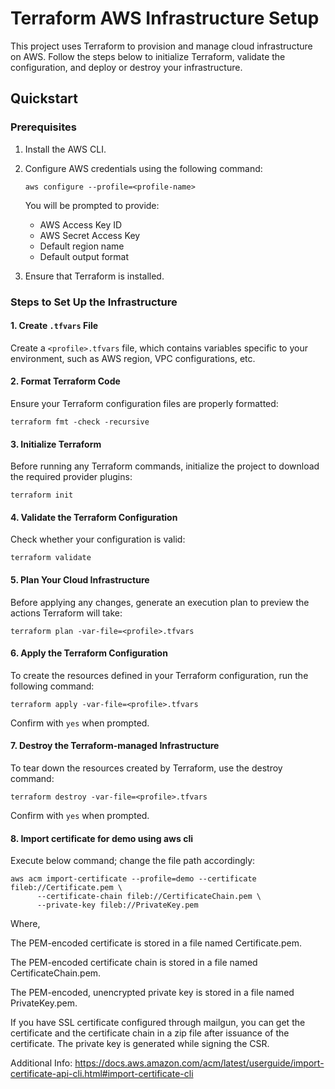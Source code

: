 # Terraform AWS Infrastructure Setup

This project uses Terraform to provision and manage cloud infrastructure on AWS. Follow the steps below to initialize Terraform, validate the configuration, and deploy or destroy your infrastructure.

## Quickstart

### Prerequisites
1. Install the AWS CLI.

2. Configure AWS credentials using the following command:
   ```
   aws configure --profile=<profile-name>
   ```
   You will be prompted to provide:
   - AWS Access Key ID
   - AWS Secret Access Key
   - Default region name
   - Default output format

3. Ensure that Terraform is installed.


### Steps to Set Up the Infrastructure

#### 1. Create `.tfvars` File
Create a `<profile>.tfvars` file, which contains variables specific to your environment, such as AWS region, VPC configurations, etc.

#### 2. Format Terraform Code
Ensure your Terraform configuration files are properly formatted:
```
terraform fmt -check -recursive
```

#### 3. Initialize Terraform
Before running any Terraform commands, initialize the project to download the required provider plugins:
```
terraform init
```

#### 4. Validate the Terraform Configuration
Check whether your configuration is valid:
```
terraform validate
```

#### 5. Plan Your Cloud Infrastructure
Before applying any changes, generate an execution plan to preview the actions Terraform will take:
```
terraform plan -var-file=<profile>.tfvars
```

#### 6. Apply the Terraform Configuration
To create the resources defined in your Terraform configuration, run the following command:
```
terraform apply -var-file=<profile>.tfvars
```
Confirm with `yes` when prompted.

#### 7. Destroy the Terraform-managed Infrastructure
To tear down the resources created by Terraform, use the destroy command:
```
terraform destroy -var-file=<profile>.tfvars
```
Confirm with `yes` when prompted.

#### 8. Import certificate for demo using aws cli
Execute below command; change the file path accordingly:
```
aws acm import-certificate --profile=demo --certificate fileb://Certificate.pem \
      --certificate-chain fileb://CertificateChain.pem \
      --private-key fileb://PrivateKey.pem
```
Where,

The PEM-encoded certificate is stored in a file named Certificate.pem.

The PEM-encoded certificate chain is stored in a file named CertificateChain.pem.

The PEM-encoded, unencrypted private key is stored in a file named PrivateKey.pem.

If you have SSL certificate configured through mailgun, you can get the certificate and the certificate chain in a zip file after issuance of the certificate. The private key is generated while signing the CSR.

Additional Info: https://docs.aws.amazon.com/acm/latest/userguide/import-certificate-api-cli.html#import-certificate-cli